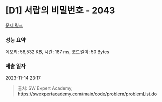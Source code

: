 # [D1] 서랍의 비밀번호 - 2043 

[문제 링크](https://swexpertacademy.com/main/code/problem/problemDetail.do?contestProbId=AV5QJ_8KAx8DFAUq) 

### 성능 요약

메모리: 58,532 KB, 시간: 187 ms, 코드길이: 50 Bytes

### 제출 일자

2023-11-14 23:17



> 출처: SW Expert Academy, https://swexpertacademy.com/main/code/problem/problemList.do